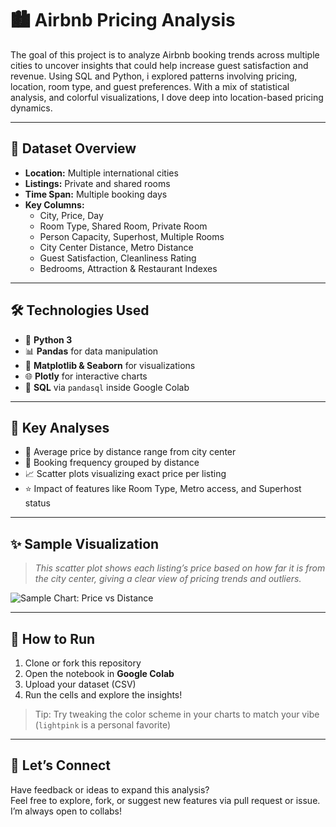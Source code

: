 # 🏙️ Airbnb Pricing Analysis
The goal of this project is to analyze Airbnb booking trends across multiple cities to uncover insights that could help increase guest satisfaction and revenue. Using SQL and Python, i explored patterns involving pricing, location, room type, and guest preferences. With a mix of statistical analysis, and colorful visualizations, I dove deep into location-based pricing dynamics.

---

## 📂 Dataset Overview

- **Location:** Multiple international cities  
- **Listings:** Private and shared rooms  
- **Time Span:** Multiple booking days  
- **Key Columns:**  
  - City, Price, Day  
  - Room Type, Shared Room, Private Room  
  - Person Capacity, Superhost, Multiple Rooms  
  - City Center Distance, Metro Distance  
  - Guest Satisfaction, Cleanliness Rating  
  - Bedrooms, Attraction & Restaurant Indexes

---

## 🛠️ Technologies Used

- 🐍 **Python 3**  
- 📊 **Pandas** for data manipulation  
- 🎨 **Matplotlib & Seaborn** for visualizations  
- 🌐 **Plotly** for interactive charts  
- 🧮 **SQL** via `pandasql` inside Google Colab

---

## 🔎 Key Analyses

- 📍 Average price by distance range from city center  
- 💼 Booking frequency grouped by distance  
- 📈 Scatter plots visualizing exact price per listing  
- ⭐ Impact of features like Room Type, Metro access, and Superhost status  

---

## ✨ Sample Visualization

> *This scatter plot shows each listing’s price based on how far it is from the city center, giving a clear view of pricing trends and outliers.*  


![Sample Chart: Price vs Distance](https://github.com/user-attachments/assets/6a7e7a84-43bb-48a2-abcb-116b10a1934b)



---

## 📁 How to Run

1. Clone or fork this repository  
2. Open the notebook in **Google Colab**  
3. Upload your dataset (CSV)  
4. Run the cells and explore the insights!  

> Tip: Try tweaking the color scheme in your charts to match your vibe (`lightpink` is a personal favorite)

---

## 🤝 Let’s Connect

Have feedback or ideas to expand this analysis?  
Feel free to explore, fork, or suggest new features via pull request or issue. I’m always open to collabs!

